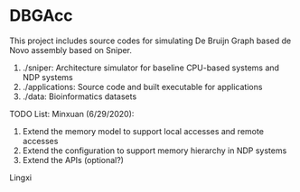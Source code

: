 # DBGAcc
This project includes source codes for simulating De Bruijn Graph based de Novo assembly based on Sniper. 
1. ./sniper: Architecture simulator for baseline CPU-based systems and NDP systems
2. ./applications: Source code and built executable for applications
3. ./data: Bioinformatics datasets

TODO List:
Minxuan (6/29/2020):
1. Extend the memory model to support local accesses and remote accesses
2. Extend the configuration to support memory hierarchy in NDP systems
3. Extend the APIs (optional?)

Lingxi
